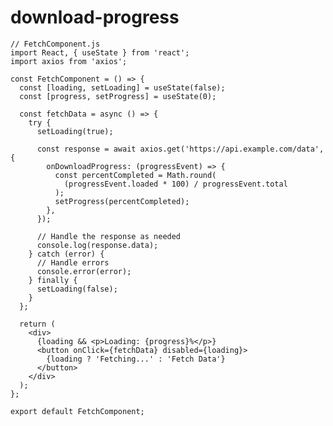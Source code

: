 # download-progress

    // FetchComponent.js
    import React, { useState } from 'react';
    import axios from 'axios';
    
    const FetchComponent = () => {
      const [loading, setLoading] = useState(false);
      const [progress, setProgress] = useState(0);
    
      const fetchData = async () => {
        try {
          setLoading(true);
    
          const response = await axios.get('https://api.example.com/data', {
            onDownloadProgress: (progressEvent) => {
              const percentCompleted = Math.round(
                (progressEvent.loaded * 100) / progressEvent.total
              );
              setProgress(percentCompleted);
            },
          });
    
          // Handle the response as needed
          console.log(response.data);
        } catch (error) {
          // Handle errors
          console.error(error);
        } finally {
          setLoading(false);
        }
      };
    
      return (
        <div>
          {loading && <p>Loading: {progress}%</p>}
          <button onClick={fetchData} disabled={loading}>
            {loading ? 'Fetching...' : 'Fetch Data'}
          </button>
        </div>
      );
    };
    
    export default FetchComponent;
